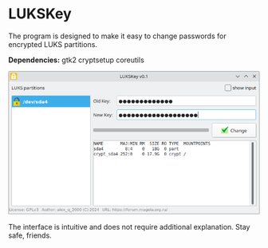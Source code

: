 # LUKSKey
The program is designed to make it easy to change passwords for encrypted LUKS partitions.  
  
**Dependencies:** gtk2 cryptsetup coreutils
  
![](https://github.com/AKotov-dev/LUKSKey/blob/main/Screenshot1.png)  
  
The interface is intuitive and does not require additional explanation. Stay safe, friends.
